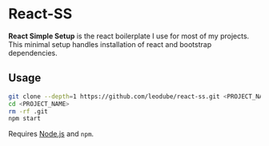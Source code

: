 # React-SS
**React Simple Setup** is the react boilerplate I use for most of my projects. This minimal setup handles installation of react and bootstrap dependencies.

## Usage
```Bash
git clone --depth=1 https://github.com/leodube/react-ss.git <PROJECT_NAME>
cd <PROJECT_NAME>
rm -rf .git
npm start
```
Requires [Node.js](https://nodejs.org/en/download/) and `npm`.